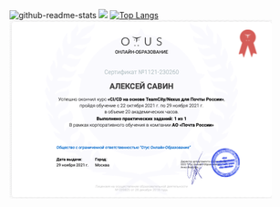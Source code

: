 ![github-readme-stats](https://github-readme-stats.vercel.app/api?username=xsa-dev&show_icons=true&count_private=true)
<img src="https://i.imgur.com/49FNOHj.jpg" style='width: 80%'>
[![Top Langs](https://github-readme-stats.vercel.app/api/top-langs/?username=xsa-dev&langs_count=22)](https://github.com/xsa-dev/github-readme-stats)
<img src='otus_devops_java_2021.png'>
